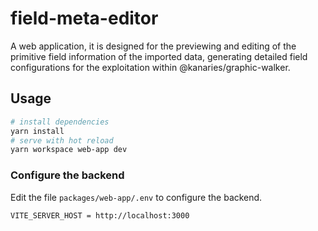# field-meta-editor

A web application, it is designed for the previewing and editing of the primitive field information of the imported data, generating detailed field configurations for the exploitation within @kanaries/graphic-walker.

## Usage

```bash
# install dependencies
yarn install
# serve with hot reload
yarn workspace web-app dev
```

### Configure the backend

Edit the file `packages/web-app/.env` to configure the backend.

```dotenv
VITE_SERVER_HOST = http://localhost:3000

```
